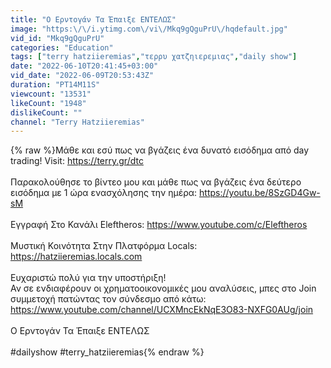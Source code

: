 ```yaml
---
title: "Ο Ερντογάν Τα Έπαιξε ΕΝΤΕΛΩΣ"
image: "https:\/\/i.ytimg.com\/vi\/Mkq9gQguPrU\/hqdefault.jpg"
vid_id: "Mkq9gQguPrU"
categories: "Education"
tags: ["terry hatziieremias","τερρυ χατζηιερεμιας","daily show"]
date: "2022-06-10T20:41:45+03:00"
vid_date: "2022-06-09T20:53:43Z"
duration: "PT14M11S"
viewcount: "13531"
likeCount: "1948"
dislikeCount: ""
channel: "Terry Hatziieremias"
---
```

{% raw %}Μάθε και εσύ πως να βγάζεις ένα δυνατό εισόδημα από day trading! Visit: <a rel="nofollow" target="blank" href="https://terry.gr/dtc">https://terry.gr/dtc</a><br /><br />Παρακολούθησε το βίντεο μου και μάθε πως να βγάζεις ένα δεύτερο εισόδημα με 1 ώρα ενασχόλησης την ημέρα: <a rel="nofollow" target="blank" href="https://youtu.be/8SzGD4Gw-sM">https://youtu.be/8SzGD4Gw-sM</a><br /><br />Εγγραφή Στο Κανάλι Eleftheros: <a rel="nofollow" target="blank" href="https://www.youtube.com/c/Eleftheros">https://www.youtube.com/c/Eleftheros</a><br /><br />Μυστική Κοινότητα Στην Πλατφόρμα Locals: <a rel="nofollow" target="blank" href="https://hatziieremias.locals.com">https://hatziieremias.locals.com</a><br /><br />Ευχαριστώ πολύ για την υποστήριξη!<br />Αν σε ενδιαφέρουν οι χρηματοοικονομικές μου αναλύσεις, μπες στο Join συμμετοχή πατώντας τον σύνδεσμο από κάτω: <a rel="nofollow" target="blank" href="https://www.youtube.com/channel/UCXMncEkNqE3O83-NXFG0AUg/join">https://www.youtube.com/channel/UCXMncEkNqE3O83-NXFG0AUg/join</a><br /><br />Ο Ερντογάν Τα Έπαιξε ΕΝΤΕΛΩΣ<br /><br />#dailyshow #terry_hatziieremias{% endraw %}
